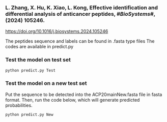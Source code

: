 ### L. Zhang, X. Hu, K. Xiao, L. Kong, Effective identification and differential analysis of anticancer peptides, #_BioSystems_#, (2024) 105246.

https://doi.org/10.1016/j.biosystems.2024.105246 

The peptides sequence and labels can be found in .fasta type files
The codes are available in predict.py

### Test the model on test set

```bash
python predict.py Test
```
### Test the model on a new test set
Put the sequence to be detected into the ACP20mainNew.fasta file in fasta format.
Then, run the code below, which will generate predicted probabilities.
```bash
python predict.py New
```

